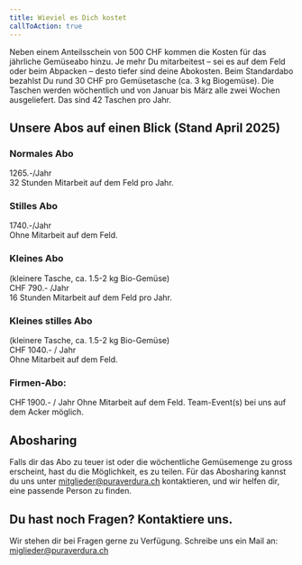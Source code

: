 ```yaml
---
title: Wieviel es Dich kostet
callToAction: true
---
```


Neben einem Anteilsschein von 500 CHF kommen die Kosten für das jährliche Gemüseabo hinzu. Je mehr Du mitarbeitest – sei es auf dem Feld oder beim Abpacken – desto tiefer sind deine Abokosten. Beim Standardabo bezahlst Du rund 30 CHF pro Gemüsetasche (ca. 3 kg Biogemüse). Die Taschen werden wöchentlich und von Januar bis März alle zwei Wochen ausgeliefert. Das sind 42 Taschen pro Jahr. 

## Unsere Abos auf einen Blick (Stand April 2025)

### Normales Abo

1265.-/Jahr <br>
32 Stunden Mitarbeit auf dem Feld pro Jahr. 

### Stilles Abo

1740.-/Jahr <br>
Ohne Mitarbeit auf dem Feld. 

### Kleines Abo
(kleinere Tasche, ca. 1.5-2 kg Bio-Gemüse) <br>
CHF 790.- /Jahr <br>
16 Stunden Mitarbeit auf dem Feld pro Jahr. 

### Kleines stilles Abo
(kleinere Tasche, ca. 1.5-2 kg Bio-Gemüse) <br>
CHF 1040.- / Jahr <br>
Ohne Mitarbeit auf dem Feld.

### Firmen-Abo: 
CHF 1900.- / Jahr 
Ohne Mitarbeit auf dem Feld. 
Team-Event(s) bei uns auf dem Acker möglich. 

## Abosharing

Falls dir das Abo zu teuer ist oder die wöchentliche Gemüsemenge zu gross erscheint, hast du die Möglichkeit, es zu teilen. Für das Abosharing kannst du uns unter mitglieder@puraverdura.ch kontaktieren, und wir helfen dir, eine passende Person zu finden. 

##  Du hast noch Fragen? Kontaktiere uns. 

Wir stehen dir bei Fragen gerne zu Verfügung. Schreibe uns ein Mail an: miglieder@puraverdura.ch 
